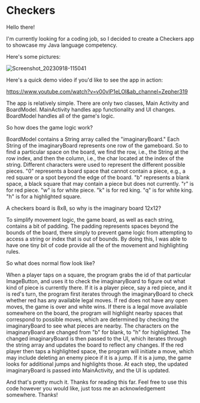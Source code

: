 # Checkers
Hello there!

I'm currently looking for a coding job, so I decided to create a Checkers app to showcase my Java language competency.

Here's some pictures:

![Screenshot_20230918-115041](https://github.com/zepher19/Checkers/assets/108103331/06ee3219-0e62-4d7f-94ef-7c1e66737085)




Here's a quick demo video if you'd like to see the app in action:

https://www.youtube.com/watch?v=v00vlP1eLOI&ab_channel=Zepher319

The app is relatively simple. There are only two classes, Main Activity and BoardModel. MainActivity handles app functionality and UI changes. BoardModel handles all of the game's logic. 

So how does the game logic work?

BoardModel contains a String array called the "imaginaryBoard." Each String of the imaginaryBoard represents one row of the gameboard. So to find a particular space on the board, we find the row, i.e., the String at the row index, and then the column, i.e., the char located at the index of the string. Different characters were used to represent the different possible pieces. "0" represents a board space that cannot contain a piece, e.g., a red square or a spot beyond the edge of the board. "b" represents a blank space, a black square that may contain a piece but does not currently. "r" is for red piece. "w" is for white piece. "k" is for red king. "q" is for white king. "h" is for a highlighted square. 

A checkers board is 8x8, so why is the imaginary board 12x12?

To simplify movement logic, the game board, as well as each string, contains a bit of padding. The padding represents spaces beyond the bounds of the board, there simply to prevent game logic from attempting to access a string or index that is out of bounds. By doing this, I was able to have one tiny bit of code provide all the of the movement and highlighting rules. 

So what does normal flow look like?

When a player taps on a square, the program grabs the id of that particular ImageButton, and uses it to check the imaginaryBoard to figure out what kind of piece is currently there. If it is a player piece, say a red piece, and it is red's turn, the program first iterates through the imaginaryBoard to check whether red has any available legal moves. If red does not have any open moves, the game is over and white wins. If there is a legal move available somewhere on the board, the program will highlight nearby spaces that correspond to possible moves, which are determined by checking the imaginaryBoard to see what pieces are nearby. The characters on the imaginaryBoard are changed from "b" for blank, to "h" for highlighted. The changed imaginaryBoard is then passed to the UI, which iterates through the string array and updates the board to reflect any changes. If the red player then taps a highlighted space, the program will initiate a move, which may include deleting an enemy piece if it is a jump. If it is a jump, the game looks for additional jumps and highlights those. At each step, the updated imaginaryBoard is passed into MainActivity, and the UI is updated. 

And that's pretty much it. Thanks for reading this far. Feel free to use this code however you would like, just toss me an acknowledgement somewhere. Thanks!





